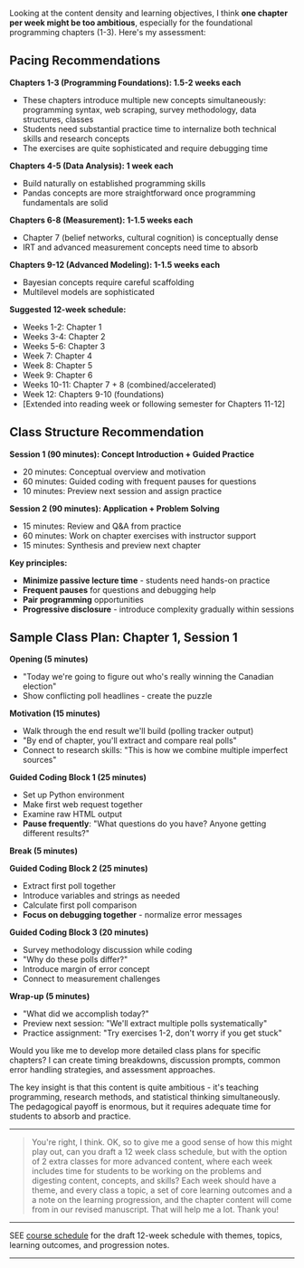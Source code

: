 Looking at the content density and learning objectives, I think **one chapter per week might be too ambitious**, especially for the foundational programming chapters (1-3). Here's my assessment:

## Pacing Recommendations

**Chapters 1-3 (Programming Foundations): 1.5-2 weeks each**
- These chapters introduce multiple new concepts simultaneously: programming syntax, web scraping, survey methodology, data structures, classes
- Students need substantial practice time to internalize both technical skills and research concepts
- The exercises are quite sophisticated and require debugging time

**Chapters 4-5 (Data Analysis): 1 week each**
- Build naturally on established programming skills
- Pandas concepts are more straightforward once programming fundamentals are solid

**Chapters 6-8 (Measurement): 1-1.5 weeks each**
- Chapter 7 (belief networks, cultural cognition) is conceptually dense
- IRT and advanced measurement concepts need time to absorb

**Chapters 9-12 (Advanced Modeling): 1-1.5 weeks each**
- Bayesian concepts require careful scaffolding
- Multilevel models are sophisticated

**Suggested 12-week schedule:**
- Weeks 1-2: Chapter 1
- Weeks 3-4: Chapter 2  
- Weeks 5-6: Chapter 3
- Week 7: Chapter 4
- Week 8: Chapter 5
- Week 9: Chapter 6
- Weeks 10-11: Chapter 7 + 8 (combined/accelerated)
- Week 12: Chapters 9-10 (foundations)
- [Extended into reading week or following semester for Chapters 11-12]

## Class Structure Recommendation

**Session 1 (90 minutes): Concept Introduction + Guided Practice**
- 20 minutes: Conceptual overview and motivation
- 60 minutes: Guided coding with frequent pauses for questions
- 10 minutes: Preview next session and assign practice

**Session 2 (90 minutes): Application + Problem Solving**
- 15 minutes: Review and Q&A from practice
- 60 minutes: Work on chapter exercises with instructor support
- 15 minutes: Synthesis and preview next chapter

**Key principles:**
- **Minimize passive lecture time** - students need hands-on practice
- **Frequent pauses** for questions and debugging help
- **Pair programming** opportunities
- **Progressive disclosure** - introduce complexity gradually within sessions

## Sample Class Plan: Chapter 1, Session 1

**Opening (5 minutes)**
- "Today we're going to figure out who's really winning the Canadian election"
- Show conflicting poll headlines - create the puzzle

**Motivation (15 minutes)**
- Walk through the end result we'll build (polling tracker output)
- "By end of chapter, you'll extract and compare real polls"
- Connect to research skills: "This is how we combine multiple imperfect sources"

**Guided Coding Block 1 (25 minutes)**
- Set up Python environment
- Make first web request together
- Examine raw HTML output
- **Pause frequently**: "What questions do you have? Anyone getting different results?"

**Break (5 minutes)**

**Guided Coding Block 2 (25 minutes)**  
- Extract first poll together
- Introduce variables and strings as needed
- Calculate first poll comparison
- **Focus on debugging together** - normalize error messages

**Guided Coding Block 3 (20 minutes)**
- Survey methodology discussion while coding
- "Why do these polls differ?" 
- Introduce margin of error concept
- Connect to measurement challenges

**Wrap-up (5 minutes)**
- "What did we accomplish today?"
- Preview next session: "We'll extract multiple polls systematically"
- Practice assignment: "Try exercises 1-2, don't worry if you get stuck"

Would you like me to develop more detailed class plans for specific chapters? I can create timing breakdowns, discussion prompts, common error handling strategies, and assessment approaches.

The key insight is that this content is quite ambitious - it's teaching programming, research methods, and statistical thinking simultaneously. The pedagogical payoff is enormous, but it requires adequate time for students to absorb and practice.

---

> You're right, I think. OK, so to give me a good sense of how this might play out, can you draft a 12 week class schedule, but with the option of 2 extra classes for more advanced content, where each week includes time for students to be working on the problems and digesting content, concepts, and skills? Each week should have a theme, and every class a topic, a set of core learning outcomes and a a note on the learning progression, and the chapter content will come from in our revised manuscript. That will help me a lot. Thank you!

---

SEE [course schedule](class-schedule.md) for the draft 12-week schedule with themes, topics, learning outcomes, and progression notes.

---
